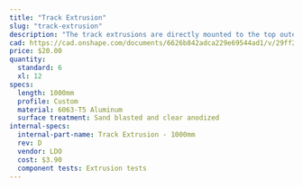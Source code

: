 ```yaml
---
title: "Track Extrusion"
slug: "track-extrusion"
description: "The track extrusions are directly mounted to the top outer edges of the supporting infrastrucutre. They are combined end-to-end in order to create longer tracks. The gantry V-wheels roll along the track extrusions, allowing FarmBot to move in the x-direction."
cad: https://cad.onshape.com/documents/6626b842adca229e69544ad1/v/29ff27176ad028c3b865f257/e/749c50471e434a82584326b3
price: $20.00
quantity:
  standard: 6
  xl: 12
specs:
  length: 1000mm
  profile: Custom
  material: 6063-T5 Aluminum
  surface treatment: Sand blasted and clear anodized
internal-specs:
  internal-part-name: Track Extrusion - 1000mm
  rev: D
  vendor: LDO
  cost: $3.90
  component tests: Extrusion tests
---
```

